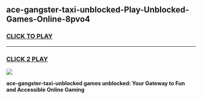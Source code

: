 
## ace-gangster-taxi-unblocked-Play-Unblocked-Games-Online-8pvo4
<h3>
<a href="https://premium76.site?title=ace-gangster-taxi-unblocked&ref=25A">CLICK TO PLAY</a></h3>
<hr>

<h3>
<a href="https://premium76.site?title=ace-gangster-taxi-unblocked&ref=25A">CLICK 2 PLAY</a>
  
</h3>

<a href="https://premium76.site?title=ace-gangster-taxi-unblocked&ref=25A"><img src="https://clearcache.store/games.png"></a>


**ace-gangster-taxi-unblocked games unblocked: Your Gateway to Fun and Accessible Online Gaming**
